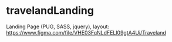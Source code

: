 # travelandLanding
Landing Page (PUG, SASS, jquery),
layout: https://www.figma.com/file/VHE03FqNLdFELl09gtA4Ui/Traveland
